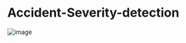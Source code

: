 # Accident-Severity-detection
![image](https://user-images.githubusercontent.com/61844567/236080870-5a7c009b-9356-45d9-b866-9192d17ec0d4.png)
